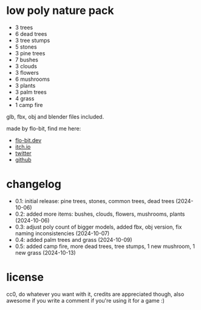 # low poly nature pack

- 3 trees
- 6 dead trees
- 3 tree stumps
- 5 stones
- 3 pine trees
- 7 bushes
- 3 clouds
- 3 flowers
- 6 mushrooms
- 3 plants
- 3 palm trees
- 4 grass
- 1 camp fire

glb, fbx, obj and blender files included.

made by flo-bit, find me here:

- [flo-bit.dev](https://flo-bit.dev)
- [itch.io](https://flo-bit.itch.io/)
- [twitter](https://x.com/flobit_dev)
- [github](https://github.com/flo-bit)

# changelog

- 0.1: initial release: pine trees, stones, common trees, dead trees (2024-10-06)
- 0.2: added more items: bushes, clouds, flowers, mushrooms, plants (2024-10-06)
- 0.3: adjust poly count of bigger models, added fbx, obj version, fix naming inconsistencies (2024-10-07)
- 0.4: added palm trees and grass (2024-10-09)
- 0.5: added camp fire, more dead trees, tree stumps, 1 new mushroom, 1 new grass (2024-10-13)

# license

cc0, do whatever you want with it, credits are appreciated though, also awesome if you write a comment if you're using it for a game :)